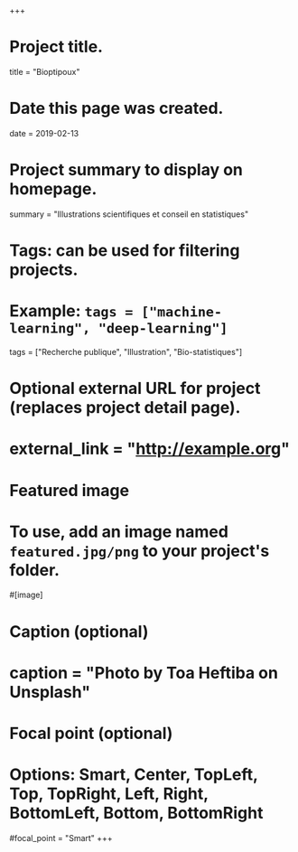 +++
# Project title.
title = "Bioptipoux"

# Date this page was created.
date = 2019-02-13

# Project summary to display on homepage.
summary = "Illustrations scientifiques et conseil en statistiques"

# Tags: can be used for filtering projects.
# Example: `tags = ["machine-learning", "deep-learning"]`
tags = ["Recherche publique", "Illustration", "Bio-statistiques"]

# Optional external URL for project (replaces project detail page).
# external_link = "http://example.org"

# Featured image
# To use, add an image named `featured.jpg/png` to your project's folder. 
#[image]
  # Caption (optional)
 # caption = "Photo by Toa Heftiba on Unsplash"

  # Focal point (optional)
  # Options: Smart, Center, TopLeft, Top, TopRight, Left, Right, BottomLeft, Bottom, BottomRight
  #focal_point = "Smart"
+++


## 



